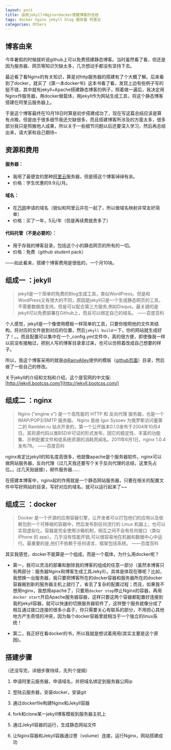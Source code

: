```yaml
---
layout: post
title: 运用jekyll+Nginx+docker搭建博客的总结
tags: docker nginx jekyll blog 服务器 阿里云
categories: Others
---
```



## 博客由来

今年暑假的时候就听说github上可以免费搭建静态博客。当时虽然看了看，但还是因为服务器、网页等知识欠缺太多，几次想动手都没有坚持下去。

最近看了看Nginx的有关知识，算是对http服务器的搭建有了个大概了解。后来看到了docker，就买了《第一本docker书》这本书看了看，发现上边有些例子写的挺不错，其中就有jekyll+Apache搭建静态博客的例子，照着做一遍后，我决定用Nginx作服务器，用docker做载体，用jekyll作为网站生成工具，将这个静态博客搭建在阿里云服务器上。

于是这个博客最终在10月18日时算是初步搭建成功了，现在写这篇总结应该是算有点晚，但是由于很多细节我还欠缺很多，而且搭建博客所涉及的方面太多，很多部分我只是照搬他人成果，所以关于一些细节问题以后还要深入学习，然后再总结出来，请大家和自己期待~

## 资源和费用

#### 服务器：
* 我用了最便宜的那种[阿里云](http://www.aliyun.com/)服务器，但是搭这个博客绰绰有余。
* 价格：学生优惠的9.9元/月。

#### 域名：
* 在[万网](http://wanwang.aliyun.com/)申请的域名（貌似和阿里云并在一起了，所以做域名映射非常友好简单）
* 价格：买了一年，5元/年（但是再续费就贵多了）

#### 代码托管（不是必要的）：
* 用于存我的博客目录，包括这个小的静态网页的所有的一切。
* 价格：免费（github student pack）

<!--more-->

——如此看来，搭建个博客费用是很低的，一个月10块。


## 组成一 ：jekyll

>jekyll是一个简单的免费的Blog生成工具，类似WordPress。但是和WordPress又有很大的不同，原因是jekyll只是一个生成静态网页的工具，不需要数据库支持。但是可以配合第三方服务,例如Disqus。最关键的是jekyll可以免费部署在Github上，而且可以绑定自己的域名。				——百度百科

个人感觉，jekyll是一个像使用模板一样简单的工具，只要你按照他的文件夹结构，将对应的文件放到对应的位置，然后`jekyll build`一下，你的网站就生成好了！。。而且配置可以集中在一个_config.yml文件中，真的很方便，即使像我一样以前没有接触过，把别人写的博客目录拿过来，也可以仿照着改成自己想要的样子。

所以，我这个博客采用的就是[@RainyAlley](https://github.com/dubuyuye)提供的模板（[github页面](https://github.com/dubuyuye/blog)）目录，然后做了一些自己的修改。

关于jekyll的介绍和文档和介绍，这个是官网的中文版:
[http://jekyll.bootcss.com/](http://jekyll.bootcss.com/)

## 组成二 ：nginx


>Nginx ("engine x") 是一个高性能的 HTTP 和 反向代理 服务器，也是一个 IMAP/POP3/SMTP 服务器。 Nginx 是由 Igor Sysoev 为俄罗斯访问量第二的 Rambler.ru 站点开发的，第一个公开版本0.1.0发布于2004年10月4日。其将源代码以类BSD许可证的形式发布，因它的稳定性、丰富的功能集、示例配置文件和低系统资源的消耗而闻名。2011年6月1日，nginx 1.0.4发布78。				——百度百科

nginx肯定比jekyll的知名度高很多，他就像apache是个服务器软件。nginx可以做网站服务器，反向代理（过几天我还要写个关于反向代理的总结，这里先占位。。过几天贴链接），邮件服务器……

在搭建本博客中，nginx起的作用就是一个静态网站服务器，只要在相关的配置文件中写好网站的目录，写好对应的域名，就可以运行起来了~~

## 组成三 ：docker

>Docker 是一个开源的应用容器引擎，让开发者可以打包他们的应用以及依赖包到一个可移植的容器中，然后发布到任何流行的 Linux 机器上，也可以实现虚拟化。容器是完全使用沙箱机制，相互之间不会有任何接口（类似 iPhone 的 app）。几乎没有性能开销,可以很容易地在机器和数据中心中运行。最重要的是,他们不依赖于任何语言、框架包括系统。				——百度百科

其实我感觉，docker不能算是一个组成，而是一个载体，为什么用docker呢？
* 第一，我可以灵活的部署和删除我的博客的组成的任意一部分（虽然本博客只有两部分：服务器Nginx和博客生成工具Jekyll）。具体是体现在哪呢？比如，我想换一台服务器，我只要把博客所在的docker容器和服务器所在的docker容器搬到新的服务器主机上就行了，省去了复杂的配置过程；而且，如果我不想用nginx，我想用apache了，只要用`docker stop`停止Nginx的容器，再用`docker start`开启Apache服务器容器，这样只要这两个容器都配置好连接到我的jekyll容器，就可以快速的切换服务器软件了，这样整个服务就像分成了相互通过接口连接的很多小盒子，你只需要关心有联系的部分，不用担心其他地方产生奇怪的冲突，因为每个docker容器里就相当于一个独立的linux系统！
	
* 第二，我正好在看docker的书，所以我就是想试着用用(其实主要是这个原因)。

## 搭建步骤
（还没写完，详细步骤待续，先列个提纲）

1. 申请阿里云服务器，申请域名，并把域名绑定到服务器公网ip

2. 登陆云服务器，安装docker，安装git

3. 通过dockerfile构建Nginx和Jekyll容器

4. fork和clone某一jekyll博客模板到服务器主机上

5. 通过Jekyll容器的运行，生成静态网站文件

6. 让Nginx容器和Jekyll容器通过卷（volume）连接，运行Nginx，网站搭建成功

